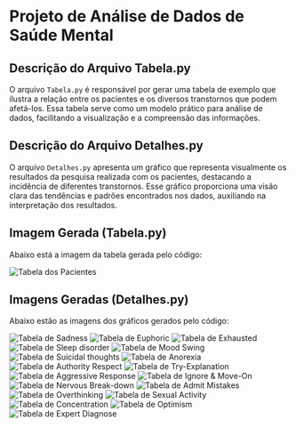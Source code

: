 # Projeto de Análise de Dados de Saúde Mental

## Descrição do Arquivo Tabela.py
O arquivo `Tabela.py` é responsável por gerar uma tabela de exemplo que ilustra a relação entre os pacientes e os diversos transtornos que podem afetá-los. Essa tabela serve como um modelo prático para análise de dados, facilitando a visualização e a compreensão das informações.

## Descrição do Arquivo Detalhes.py
O arquivo `Detalhes.py` apresenta um gráfico que representa visualmente os resultados da pesquisa realizada com os pacientes, destacando a incidência de diferentes transtornos. Esse gráfico proporciona uma visão clara das tendências e padrões encontrados nos dados, auxiliando na interpretação dos resultados.

## Imagem Gerada (Tabela.py)

Abaixo está a imagem da tabela gerada pelo código:

![Tabela dos Pacientes](img/Figure_1.png)

## Imagens Geradas (Detalhes.py)

Abaixo estão as imagens dos gráficos gerados pelo código:

![Tabela de Sadness](img/grafico_Sadness.png)
![Tabela de Euphoric](img/grafico_Euphoric.png)
![Tabela de Exhausted](img/grafico_Exhausted.png)
![Tabela de Sleep disorder](img/grafico_Sleep_disorder.png)
![Tabela de Mood Swing](img/grafico_Mood_Swing.png)
![Tabela de Suicidal thoughts](img/grafico_Suicidal_thoughts.png)
![Tabela de Anorexia](img/grafico_Anorexia.png)
![Tabela de Authority Respect](img/grafico_Authority_Respect.png)
![Tabela de Try-Explanation](img/grafico_Try_Explanation.png)
![Tabela de Aggressive Response](img/grafico_Aggressive_Response.png)
![Tabela de Ignore & Move-On](img/grafico_Ignore_&_Move_On.png)
![Tabela de Nervous Break-down](img/grafico_Nervous_Break-down.png)
![Tabela de Admit Mistakes](img/grafico_Admit_Mistakes.png)
![Tabela de Overthinking](img/grafico_Overthinking.png)
![Tabela de Sexual Activity](img/grafico_pizza_Sexual_Activity.png)
![Tabela de Concentration](img/grafico_pizza_Concentration.png)
![Tabela de Optimism](img/grafico_pizza_Optimism.png)
![Tabela de Expert Diagnose](img/grafico_Expert_Diagnose.png)
